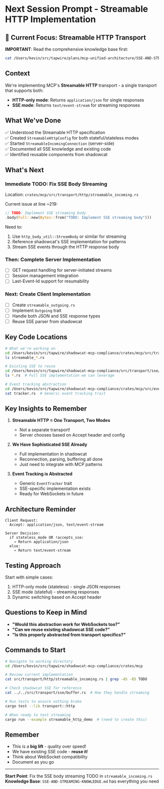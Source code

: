 # Next Session Prompt - Streamable HTTP Implementation

## 🎯 Current Focus: Streamable HTTP Transport

**IMPORTANT**: Read the comprehensive knowledge base first:
```bash
cat /Users/kevin/src/tapwire/plans/mcp-unified-architecture/SSE-AND-STREAMING-KNOWLEDGE.md
```

## Context
We're implementing MCP's **Streamable HTTP** transport - a single transport that supports both:
- **HTTP-only mode**: Returns `application/json` for single responses
- **SSE mode**: Returns `text/event-stream` for streaming responses

## What We've Done
✅ Understood the Streamable HTTP specification  
✅ Created `StreamableHttpConfig` for both stateful/stateless modes  
✅ Started `StreamableIncomingConnection` (server-side)  
✅ Documented all SSE knowledge and existing code  
✅ Identified reusable components from shadowcat  

## What's Next

### Immediate TODO: Fix SSE Body Streaming
Location: `crates/mcp/src/transport/http/streamable_incoming.rs`

Current issue at line ~219:
```rust
// TODO: Implement SSE streaming body
.body(Full::new(Bytes::from("TODO: Implement SSE streaming body")))
```

Need to:
1. Use `http_body_util::StreamBody` or similar for streaming
2. Reference shadowcat's SSE implementation for patterns
3. Stream SSE events through the HTTP response body

### Then: Complete Server Implementation
- [ ] GET request handling for server-initiated streams
- [ ] Session management integration
- [ ] Last-Event-Id support for resumability

### Next: Create Client Implementation
- [ ] Create `streamable_outgoing.rs` 
- [ ] Implement `Outgoing` trait
- [ ] Handle both JSON and SSE response types
- [ ] Reuse SSE parser from shadowcat

## Key Code Locations

```bash
# What we're working on
cd /Users/kevin/src/tapwire/shadowcat-mcp-compliance/crates/mcp/src/transport/http/
ls streamable_*.rs

# Existing SSE to reuse
cd /Users/kevin/src/tapwire/shadowcat-mcp-compliance/src/transport/sse/
ls *.rs  # Full SSE implementation we can leverage

# Event tracking abstraction
cd /Users/kevin/src/tapwire/shadowcat-mcp-compliance/crates/mcp/src/events/
cat tracker.rs  # Generic event tracking trait
```

## Key Insights to Remember

1. **Streamable HTTP = One Transport, Two Modes**
   - Not a separate transport!
   - Server chooses based on Accept header and config

2. **We Have Sophisticated SSE Already**
   - Full implementation in shadowcat
   - Reconnection, parsing, buffering all done
   - Just need to integrate with MCP patterns

3. **Event Tracking is Abstracted**
   - Generic `EventTracker` trait
   - SSE-specific implementation exists
   - Ready for WebSockets in future

## Architecture Reminder

```
Client Request:
  Accept: application/json, text/event-stream
  
Server Decision:
  if stateless_mode OR !accepts_sse:
    → Return application/json
  else:
    → Return text/event-stream
```

## Testing Approach

Start with simple cases:
1. HTTP-only mode (stateless) - single JSON responses
2. SSE mode (stateful) - streaming responses
3. Dynamic switching based on Accept header

## Questions to Keep in Mind

- **"Would this abstraction work for WebSockets too?"**
- **"Can we reuse existing shadowcat SSE code?"**
- **"Is this properly abstracted from transport specifics?"**

## Commands to Start

```bash
# Navigate to working directory
cd /Users/kevin/src/tapwire/shadowcat-mcp-compliance/crates/mcp

# Review current implementation
cat src/transport/http/streamable_incoming.rs | grep -A5 -B5 TODO

# Check shadowcat SSE for reference
cat ../../src/transport/sse/buffer.rs  # How they handle streaming

# Run tests to ensure nothing broke
cargo test --lib transport::http

# When ready to test streaming
cargo run --example streamable_http_demo  # (need to create this)
```

## Remember
- This is a **big lift** - quality over speed!
- We have existing SSE code - **reuse it**!
- Think about WebSocket compatibility
- Document as you go

---

**Start Point**: Fix the SSE body streaming TODO in `streamable_incoming.rs`  
**Knowledge Base**: `SSE-AND-STREAMING-KNOWLEDGE.md` has everything you need